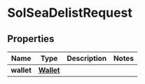 
# SolSeaDelistRequest

## Properties
Name | Type | Description | Notes
------------ | ------------- | ------------- | -------------
**wallet** | [**Wallet**](Wallet.md) |  | 



